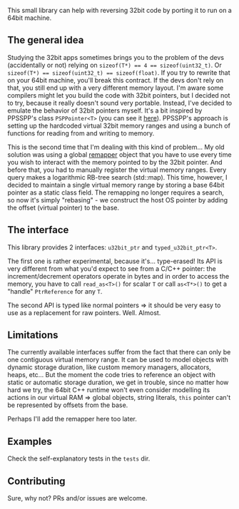 This small library can help with reversing 32bit code by porting it to run on a 64bit machine.

## The general idea
Studying the 32bit apps sometimes brings you to the problem of the devs (accidentally or not) relying on
`sizeof(T*) == 4 == sizeof(uint32_t)`. Or `sizeof(T*) == sizeof(uint32_t) == sizeof(float)`. If you try to rewrite that
on your 64bit machine, you'll break this contract. If the devs don't rely on that, you still end up with a very different memory layout.
I'm aware some compilers might let you build the code with 32bit pointers, but I decided not to try,
because it really doesn't sound very portable. Instead, I've decided to emulate the behavior of 32bit pointers myself.
It's a bit inspired by PPSSPP's class `PSPPointer<T>` (you can see it [here](https://github.com/hrydgard/ppsspp/blob/master/Core/MemMap.h)).
PPSSPP's approach is setting up the hardcoded virtual 32bit memory ranges
and using a bunch of functions for reading from and writing to memory.

This is the second time that I'm dealing with this kind of problem... My old solution was using a
global [remapper](https://github.com/Nemoumbra/PacEngine/tree/master/src/debugger) object
that you have to use every time you wish to interact with the memory pointed to by the 32bit pointer. And before that,
you had to manually register the virtual memory ranges. Every query makes a logarithmic RB-tree search (std::map). This time,
however, I decided to maintain a single virtual memory range by storing a base 64bit pointer as a static class field.
The remapping no longer requires a search, so now it's simply "rebasing" - we construct the host OS pointer by adding the
offset (virtual pointer) to the base.

## The interface
This library provides 2 interfaces: `u32bit_ptr` and `typed_u32bit_ptr<T>`.

The first one is rather experimental, because it's... type-erased! Its API is very different from what you'd expect to see
from a C/C++ pointer: the increment/decrement operators operate in bytes and in order to access the memory, you have to
call `read_as<T>()` for scalar `T` or call `as<T*>()` to get a "handle" `PtrReference` for any `T`.

The second API is typed like normal pointers => it should be very easy to use as a replacement for raw pointers. Well. Almost.

## Limitations
The currently available interfaces suffer from the fact that there can only be one contiguous virtual memory range.
It can be used to model objects with dynamic storage duration, like custom memory managers, allocators, heaps, etc...
But the moment the code tries to reference an object with static or automatic storage duration, we get in trouble, since
no matter how hard we try, the 64bit C++ runtime won't even consider modelling its actions in our virtual RAM => global objects,
string literals, `this` pointer can't be represented by offsets from the base.

Perhaps I'll add the remapper here too later.

## Examples
Check the self-explanatory tests in the `tests` dir.

## Contributing
Sure, why not? PRs and/or issues are welcome.
